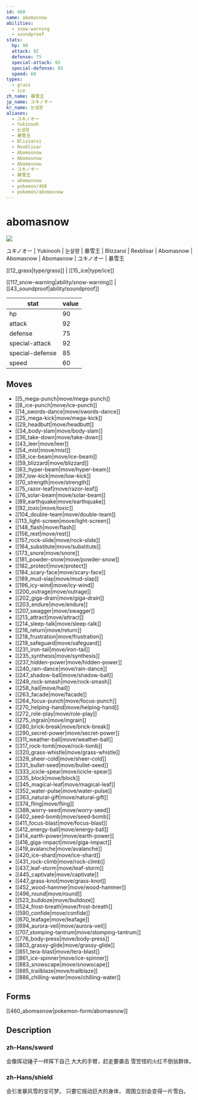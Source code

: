 ```yaml
---
id: 460
name: abomasnow
abilities:
  - snow-warning
  - soundproof
stats:
  hp: 90
  attack: 92
  defense: 75
  special-attack: 92
  special-defense: 85
  speed: 60
types:
  - grass
  - ice
zh_name: 暴雪王
jp_name: ユキノオー
kr_name: 눈설왕
aliases:
  - ユキノオー
  - Yukinooh
  - 눈설왕
  - 暴雪王
  - Blizzaroi
  - Rexblisar
  - Abomasnow
  - Abomasnow
  - Abomasnow
  - ユキノオー
  - 暴雪王
  - abomasnow
  - pokemon/460
  - pokemon/abomasnow
---
```

# abomasnow

![](https://raw.githubusercontent.com/PokeAPI/sprites/master/sprites/pokemon/460.png)

ユキノオー | Yukinooh | 눈설왕 | 暴雪王 | Blizzaroi | Rexblisar | Abomasnow | Abomasnow | Abomasnow | ユキノオー | 暴雪王

[[12_grass|type/grass]] | [[15_ice|type/ice]]

[[117_snow-warning|ability/snow-warning]] | [[43_soundproof|ability/soundproof]]

|stat|value|
|---|---|
|hp|90|
|attack|92|
|defense|75|
|special-attack|92|
|special-defense|85|
|speed|60|


## Moves

- [[5_mega-punch|move/mega-punch]]
- [[8_ice-punch|move/ice-punch]]
- [[14_swords-dance|move/swords-dance]]
- [[25_mega-kick|move/mega-kick]]
- [[29_headbutt|move/headbutt]]
- [[34_body-slam|move/body-slam]]
- [[36_take-down|move/take-down]]
- [[43_leer|move/leer]]
- [[54_mist|move/mist]]
- [[58_ice-beam|move/ice-beam]]
- [[59_blizzard|move/blizzard]]
- [[63_hyper-beam|move/hyper-beam]]
- [[67_low-kick|move/low-kick]]
- [[70_strength|move/strength]]
- [[75_razor-leaf|move/razor-leaf]]
- [[76_solar-beam|move/solar-beam]]
- [[89_earthquake|move/earthquake]]
- [[92_toxic|move/toxic]]
- [[104_double-team|move/double-team]]
- [[113_light-screen|move/light-screen]]
- [[148_flash|move/flash]]
- [[156_rest|move/rest]]
- [[157_rock-slide|move/rock-slide]]
- [[164_substitute|move/substitute]]
- [[173_snore|move/snore]]
- [[181_powder-snow|move/powder-snow]]
- [[182_protect|move/protect]]
- [[184_scary-face|move/scary-face]]
- [[189_mud-slap|move/mud-slap]]
- [[196_icy-wind|move/icy-wind]]
- [[200_outrage|move/outrage]]
- [[202_giga-drain|move/giga-drain]]
- [[203_endure|move/endure]]
- [[207_swagger|move/swagger]]
- [[213_attract|move/attract]]
- [[214_sleep-talk|move/sleep-talk]]
- [[216_return|move/return]]
- [[218_frustration|move/frustration]]
- [[219_safeguard|move/safeguard]]
- [[231_iron-tail|move/iron-tail]]
- [[235_synthesis|move/synthesis]]
- [[237_hidden-power|move/hidden-power]]
- [[240_rain-dance|move/rain-dance]]
- [[247_shadow-ball|move/shadow-ball]]
- [[249_rock-smash|move/rock-smash]]
- [[258_hail|move/hail]]
- [[263_facade|move/facade]]
- [[264_focus-punch|move/focus-punch]]
- [[270_helping-hand|move/helping-hand]]
- [[272_role-play|move/role-play]]
- [[275_ingrain|move/ingrain]]
- [[280_brick-break|move/brick-break]]
- [[290_secret-power|move/secret-power]]
- [[311_weather-ball|move/weather-ball]]
- [[317_rock-tomb|move/rock-tomb]]
- [[320_grass-whistle|move/grass-whistle]]
- [[329_sheer-cold|move/sheer-cold]]
- [[331_bullet-seed|move/bullet-seed]]
- [[333_icicle-spear|move/icicle-spear]]
- [[335_block|move/block]]
- [[345_magical-leaf|move/magical-leaf]]
- [[352_water-pulse|move/water-pulse]]
- [[363_natural-gift|move/natural-gift]]
- [[374_fling|move/fling]]
- [[388_worry-seed|move/worry-seed]]
- [[402_seed-bomb|move/seed-bomb]]
- [[411_focus-blast|move/focus-blast]]
- [[412_energy-ball|move/energy-ball]]
- [[414_earth-power|move/earth-power]]
- [[416_giga-impact|move/giga-impact]]
- [[419_avalanche|move/avalanche]]
- [[420_ice-shard|move/ice-shard]]
- [[431_rock-climb|move/rock-climb]]
- [[437_leaf-storm|move/leaf-storm]]
- [[445_captivate|move/captivate]]
- [[447_grass-knot|move/grass-knot]]
- [[452_wood-hammer|move/wood-hammer]]
- [[496_round|move/round]]
- [[523_bulldoze|move/bulldoze]]
- [[524_frost-breath|move/frost-breath]]
- [[590_confide|move/confide]]
- [[670_leafage|move/leafage]]
- [[694_aurora-veil|move/aurora-veil]]
- [[707_stomping-tantrum|move/stomping-tantrum]]
- [[776_body-press|move/body-press]]
- [[803_grassy-glide|move/grassy-glide]]
- [[851_tera-blast|move/tera-blast]]
- [[861_ice-spinner|move/ice-spinner]]
- [[883_snowscape|move/snowscape]]
- [[885_trailblaze|move/trailblaze]]
- [[886_chilling-water|move/chilling-water]]

## Forms



[[460_abomasnow|pokemon-form/abomasnow]]

## Description

### zh-Hans/sword

会像挥动锤子一样挥下自己
大大的手臂，赶走要袭击
雪笠怪的火红不倒翁群体。

### zh-Hans/shield

会引发暴风雪的宝可梦。
只要它摇动巨大的身体，
周围立刻会变得一片雪白。

